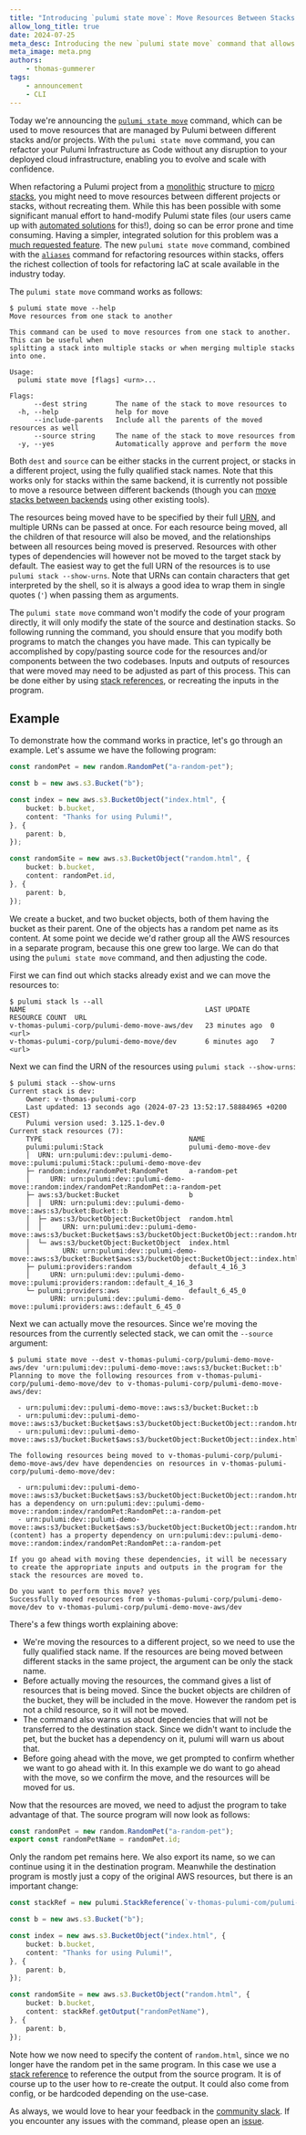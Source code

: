 ```yaml
---
title: "Introducing `pulumi state move`: Move Resources Between Stacks or Projects"
allow_long_title: true
date: 2024-07-25
meta_desc: Introducing the new `pulumi state move` command that allows moving resources between stacks and projects
meta_image: meta.png
authors:
    - thomas-gummerer
tags:
    - announcement
    - CLI
---
```


Today we're announcing the [`pulumi state move`](/docs/cli/commands/pulumi_state_move/) command, which can be used to move resources that are managed by Pulumi between different stacks and/or projects. With the `pulumi state move` command, you can refactor your Pulumi Infrastructure as Code without any disruption to your deployed cloud infrastructure, enabling you to evolve and scale with confidence.

<!--more-->

When refactoring a Pulumi project from a [monolithic](https://www.pulumi.com/docs/using-pulumi/organizing-projects-stacks/#monolithic) structure to [micro stacks](https://www.pulumi.com/docs/using-pulumi/organizing-projects-stacks/#micro-stacks), you might need to move resources between different projects or stacks, without recreating them. While this has been possible with some significant manual effort to hand-modify Pulumi state files (our users came up with [automated solutions](https://github.com/pulumi/pulumi/issues/3389#issuecomment-679020482) for this!), doing so can be error prone and time consuming. Having a simpler, integrated solution for this problem was a [much requested feature](https://github.com/pulumi/pulumi/issues/3389). The new `pulumi state move` command, combined with the [`aliases`](/docs/concepts/options/aliases/) command for refactoring resources within stacks, offers the richest collection of tools for refactoring IaC at scale available in the industry today.

The `pulumi state move` command works as follows:

```
$ pulumi state move --help
Move resources from one stack to another

This command can be used to move resources from one stack to another. This can be useful when
splitting a stack into multiple stacks or when merging multiple stacks into one.

Usage:
  pulumi state move [flags] <urn>...

Flags:
      --dest string       The name of the stack to move resources to
  -h, --help              help for move
      --include-parents   Include all the parents of the moved resources as well
      --source string     The name of the stack to move resources from
  -y, --yes               Automatically approve and perform the move
```

Both `dest` and `source` can be either stacks in the current project, or stacks in a different project, using the fully qualified stack names.  Note that this works only for stacks within the same backend, it is currently not possible to move a resource between different backends (though you can [move stacks between backends](/docs/iac/concepts/state-and-backends/#migrating-between-state-backends) using other existing tools).

The resources being moved have to be specified by their full [URN](/docs/concepts/resources/names/#urns), and multiple URNs can be passed at once.  For each resource being moved, all the children of that resource will also be moved, and the relationships between all resources being moved is preserved.  Resources with other types of dependencies will however not be moved to the target stack by default.  The easiest way to get the full URN of the resources is to use `pulumi stack --show-urns`.  Note that URNs can contain characters that get interpreted by the shell, so it is always a good idea to wrap them in single quotes (`'`) when passing them as arguments.

The `pulumi state move` command won't modify the code of your program directly, it will only modify the state of the source and destination stacks.  So following running the command, you should ensure that you modify both programs to match the changes you have made.  This can typically be accomplished by copy/pasting source code for the resources and/or components between the two codebases. Inputs and outputs of resources that were moved may need to be adjusted as part of this process. This can be done either by using [stack references](/docs/concepts/stack/#stackreferences), or recreating the inputs in the program.

## Example

To demonstrate how the command works in practice, let's go through an example.  Let's assume we have the following program:

```typescript
const randomPet = new random.RandomPet("a-random-pet");

const b = new aws.s3.Bucket("b");

const index = new aws.s3.BucketObject("index.html", {
    bucket: b.bucket,
    content: "Thanks for using Pulumi!",
}, {
    parent: b,
});

const randomSite = new aws.s3.BucketObject("random.html", {
    bucket: b.bucket,
    content: randomPet.id,
}, {
    parent: b,
});
```

We create a bucket, and two bucket objects, both of them having the bucket as their parent.  One of the objects has a random pet name as its content.  At some point we decide we'd rather group all the AWS resources in a separate program, because this one grew too large.  We can do that using the `pulumi state move` command, and then adjusting the code.

First we can find out which stacks already exist and we can move the resources to:

```shell
$ pulumi stack ls --all
NAME                                            LAST UPDATE     RESOURCE COUNT  URL
v-thomas-pulumi-corp/pulumi-demo-move-aws/dev   23 minutes ago  0               <url>
v-thomas-pulumi-corp/pulumi-demo-move/dev       6 minutes ago   7               <url>
```

Next we can find the URN of the resources using `pulumi stack --show-urns`:

```shell
$ pulumi stack --show-urns
Current stack is dev:
    Owner: v-thomas-pulumi-corp
    Last updated: 13 seconds ago (2024-07-23 13:52:17.58884965 +0200 CEST)
    Pulumi version used: 3.125.1-dev.0
Current stack resources (7):
    TYPE                                    NAME
    pulumi:pulumi:Stack                     pulumi-demo-move-dev
    │  URN: urn:pulumi:dev::pulumi-demo-move::pulumi:pulumi:Stack::pulumi-demo-move-dev
    ├─ random:index/randomPet:RandomPet     a-random-pet
    │     URN: urn:pulumi:dev::pulumi-demo-move::random:index/randomPet:RandomPet::a-random-pet
    ├─ aws:s3/bucket:Bucket                 b
    │  │  URN: urn:pulumi:dev::pulumi-demo-move::aws:s3/bucket:Bucket::b
    │  ├─ aws:s3/bucketObject:BucketObject  random.html
    │  │     URN: urn:pulumi:dev::pulumi-demo-move::aws:s3/bucket:Bucket$aws:s3/bucketObject:BucketObject::random.html
    │  └─ aws:s3/bucketObject:BucketObject  index.html
    │        URN: urn:pulumi:dev::pulumi-demo-move::aws:s3/bucket:Bucket$aws:s3/bucketObject:BucketObject::index.html
    ├─ pulumi:providers:random              default_4_16_3
    │     URN: urn:pulumi:dev::pulumi-demo-move::pulumi:providers:random::default_4_16_3
    └─ pulumi:providers:aws                 default_6_45_0
          URN: urn:pulumi:dev::pulumi-demo-move::pulumi:providers:aws::default_6_45_0
```

Next we can actually move the resources.  Since we're moving the resources from the currently selected stack, we can omit the `--source` argument:

```shell
$ pulumi state move --dest v-thomas-pulumi-corp/pulumi-demo-move-aws/dev 'urn:pulumi:dev::pulumi-demo-move::aws:s3/bucket:Bucket::b'
Planning to move the following resources from v-thomas-pulumi-corp/pulumi-demo-move/dev to v-thomas-pulumi-corp/pulumi-demo-move-aws/dev:

  - urn:pulumi:dev::pulumi-demo-move::aws:s3/bucket:Bucket::b
  - urn:pulumi:dev::pulumi-demo-move::aws:s3/bucket:Bucket$aws:s3/bucketObject:BucketObject::random.html
  - urn:pulumi:dev::pulumi-demo-move::aws:s3/bucket:Bucket$aws:s3/bucketObject:BucketObject::index.html

The following resources being moved to v-thomas-pulumi-corp/pulumi-demo-move-aws/dev have dependencies on resources in v-thomas-pulumi-corp/pulumi-demo-move/dev:

  - urn:pulumi:dev::pulumi-demo-move::aws:s3/bucket:Bucket$aws:s3/bucketObject:BucketObject::random.html has a dependency on urn:pulumi:dev::pulumi-demo-move::random:index/randomPet:RandomPet::a-random-pet
  - urn:pulumi:dev::pulumi-demo-move::aws:s3/bucket:Bucket$aws:s3/bucketObject:BucketObject::random.html (content) has a property dependency on urn:pulumi:dev::pulumi-demo-move::random:index/randomPet:RandomPet::a-random-pet

If you go ahead with moving these dependencies, it will be necessary to create the appropriate inputs and outputs in the program for the stack the resources are moved to.

Do you want to perform this move? yes
Successfully moved resources from v-thomas-pulumi-corp/pulumi-demo-move/dev to v-thomas-pulumi-corp/pulumi-demo-move-aws/dev
```

There's a few things worth explaining above:

- We're moving the resources to a different project, so we need to use the fully qualified stack name.  If the resources are being moved between different stacks in the same project, the argument can be only the stack name.
- Before actually moving the resources, the command gives a list of resources that is being moved.  Since the bucket objects are children of the bucket, they will be included in the move.  However the random pet is not a child resource, so it will not be moved.
- The command also warns us about dependencies that will not be transferred to the destination stack.  Since we didn't want to include the pet, but the bucket has a dependency on it, pulumi will warn us about that.
- Before going ahead with the move, we get prompted to confirm whether we want to go ahead with it.  In this example we do want to go ahead with the move, so we confirm the move, and the resources will be moved for us.

Now that the resources are moved, we need to adjust the program to take advantage of that.  The source program will now look as follows:

```typescript
const randomPet = new random.RandomPet("a-random-pet");
export const randomPetName = randomPet.id;
```

Only the random pet remains here.  We also export its name, so we can continue using it in the destination program.  Meanwhile the destination program is mostly just a copy of the original AWS resources, but there is an important change:

```typescript
const stackRef = new pulumi.StackReference(`v-thomas-pulumi-com/pulumi-demo-move/dev`)

const b = new aws.s3.Bucket("b");

const index = new aws.s3.BucketObject("index.html", {
    bucket: b.bucket,
    content: "Thanks for using Pulumi!",
}, {
    parent: b,
});

const randomSite = new aws.s3.BucketObject("random.html", {
    bucket: b.bucket,
    content: stackRef.getOutput("randomPetName"),
}, {
    parent: b,
});
```

Note how we now need to specify the content of `random.html`, since we no longer have the random pet in the same program.  In this case we use a [stack reference](https://www.pulumi.com/learn/building-with-pulumi/stack-references/) to reference the output from the source program.  It is of course up to the user how to re-create the output.  It could also come from config, or be hardcoded depending on the use-case.

As always, we would love to hear your feedback in the [community slack](https://www.pulumi.com/community/).  If you encounter any issues with the command, please open an [issue](https://github.com/pulumi/pulumi/issues).
